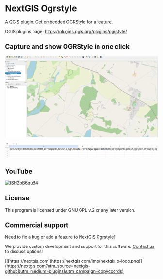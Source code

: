 # NextGIS Ogrstyle

A QGIS plugin. Get embedded OGRStyle for a feature.

QGIS plugins page: https://plugins.qgis.org/plugins/ogrstyle/ 

## Capture and show OGRStyle in one click

![copycoords](src/qgis_ogrstyle/assets/screenshot.png)

![image-20240403100351415](src/qgis_ogrstyle/assets/results.png)

## YouTube

[![ISH2bB6quB4](https://github.com/nextgis/qgis_copy_coords/assets/101568545/2c899cfa-347c-4caa-844b-7ad81d2d3742)](https://youtu.be/ISH2bB6quB4)

## License

This program is licensed under GNU GPL v.2 or any later version.

## Commercial support

Need to fix a bug or add a feature to NextGIS Ogrstyle? 

We provide custom development and support for this software. [Contact us](https://nextgis.com/contact/?utm_source=nextgis-github&utm_medium=plugins&utm_campaign=copycoords) to discuss options!


[![https://nextgis.com](https://nextgis.com/img/nextgis_x-logo.png)](https://nextgis.com?utm_source=nextgis-github&utm_medium=plugins&utm_campaign=copycoords)
